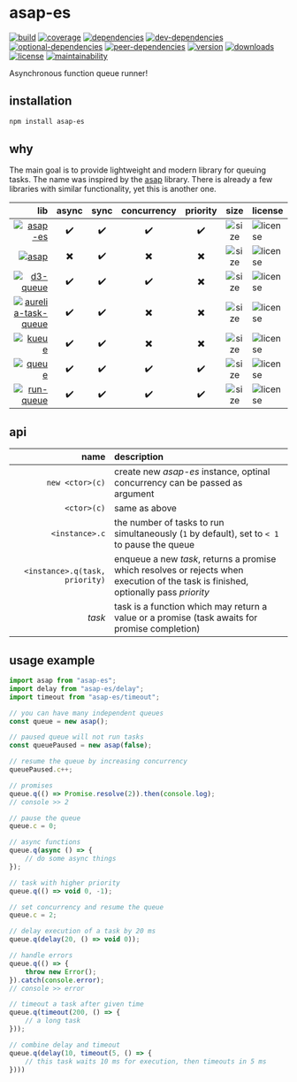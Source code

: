# asap-es

[![build](https://img.shields.io/travis/tlaziuk/asap-es/master.svg)](https://travis-ci.org/tlaziuk/asap-es)
[![coverage](https://img.shields.io/coveralls/github/tlaziuk/asap-es/master.svg)](https://coveralls.io/github/tlaziuk/asap-es?branch=master)
[![dependencies](https://img.shields.io/david/tlaziuk/asap-es.svg)](https://david-dm.org/tlaziuk/asap-es)
[![dev-dependencies](https://img.shields.io/david/dev/tlaziuk/asap-es.svg)](https://david-dm.org/tlaziuk/asap-es?type=dev)
[![optional-dependencies](https://img.shields.io/david/optional/tlaziuk/asap-es.svg)](https://david-dm.org/tlaziuk/asap-es?type=optional)
[![peer-dependencies](https://img.shields.io/david/peer/tlaziuk/asap-es.svg)](https://david-dm.org/tlaziuk/asap-es?type=peer)
[![version](https://img.shields.io/npm/v/asap-es.svg)](https://www.npmjs.com/package/asap-es)
[![downloads](https://img.shields.io/npm/dm/asap-es.svg)](https://www.npmjs.com/package/asap-es)
[![license](https://img.shields.io/npm/l/asap-es.svg)](https://www.npmjs.com/package/asap-es)
[![maintainability](https://img.shields.io/codeclimate/maintainability/tlaziuk/asap-es.svg)](https://codeclimate.com/github/tlaziuk/asap-es)

Asynchronous function queue runner!

## installation

``` sh
npm install asap-es
```

## why

The main goal is to provide lightweight and modern library for queuing tasks.
The name was inspired by the [asap](https://github.com/kriskowal/asap) library.
There is already a few libraries with similar functionality, yet this is another one.

| lib | async | sync | concurrency | priority | size | license |
| ---: | :---: | :---: | :---: | :---: | :---: | :--- |
| [![asap-es](https://img.shields.io/npm/v/asap-es.svg?label=asap-es)](https://github.com/tlaziuk/asap-es) | ✔️ | ✔️ | ✔️ | ✔️ | ![size](https://img.shields.io/bundlephobia/minzip/asap-es.svg) | ![license](https://img.shields.io/npm/l/asap-es.svg) |
| [![asap](https://img.shields.io/npm/v/asap.svg?label=asap)](https://github.com/kriskowal/asap) | ✖️ | ✔️ | ✖️ | ✖️ | ![size](https://img.shields.io/bundlephobia/minzip/asap.svg) | ![license](https://img.shields.io/npm/l/asap.svg) |
| [![d3-queue](https://img.shields.io/npm/v/d3-queue.svg?label=d3-queue)](https://github.com/d3/d3-queue) | ✔️ | ✔️ | ✔️ | ✖️ | ![size](https://img.shields.io/bundlephobia/minzip/d3-queue.svg) | ![license](https://img.shields.io/npm/l/d3-queue.svg) |
| [![aurelia-task-queue](https://img.shields.io/npm/v/aurelia-task-queue.svg?label=aurelia-task-queue)](https://github.com/aurelia/task-queue) | ✔️ | ✔️ | ✖️ | ✖️ | ![size](https://img.shields.io/bundlephobia/minzip/aurelia-task-queue.svg) | ![license](https://img.shields.io/npm/l/aurelia-task-queue.svg) |
| [![kueue](https://img.shields.io/npm/v/kueue.svg?label=kueue)](https://github.com/jasonkneen/kueue) | ✔️ | ✔️ | ✖️ | ✖️ | ![size](https://img.shields.io/bundlephobia/minzip/kueue.svg) | ![license](https://img.shields.io/npm/l/kueue.svg) |
| [![queue](https://img.shields.io/npm/v/queue.svg?label=queue)](https://github.com/jessetane/queue) | ✔️ | ✔️ | ✔️ | ✔️ | ![size](https://img.shields.io/bundlephobia/minzip/queue.svg) | ![license](https://img.shields.io/npm/l/queue.svg) |
| [![run-queue](https://img.shields.io/npm/v/run-queue.svg?label=run-queue)](https://github.com/iarna/run-queue) | ✔️ | ✔️ | ✔️ | ✔️ | ![size](https://img.shields.io/bundlephobia/minzip/run-queue.svg) | ![license](https://img.shields.io/npm/l/run-queue.svg) |

## api

| name | description |
| ---: | :--- |
| `new <ctor>(c)` | create new _asap-es_ instance, optinal concurrency can be passed as argument |
| `<ctor>(c)` | same as above |
| `<instance>.c` | the number of tasks to run simultaneously (`1` by default), set to `< 1` to pause the queue |
| `<instance>.q(task, priority)` | enqueue a new _task_, returns a promise which resolves or rejects when execution of the task is finished, optionally pass _priority_ |
| _task_ | task is a function which may return a value or a promise (task awaits for promise completion) |

## usage example

``` typescript
import asap from "asap-es";
import delay from "asap-es/delay";
import timeout from "asap-es/timeout";

// you can have many independent queues
const queue = new asap();

// paused queue will not run tasks
const queuePaused = new asap(false);

// resume the queue by increasing concurrency
queuePaused.c++;

// promises
queue.q(() => Promise.resolve(2)).then(console.log);
// console >> 2

// pause the queue
queue.c = 0;

// async functions
queue.q(async () => {
    // do some async things
});

// task with higher priority
queue.q(() => void 0, -1);

// set concurrency and resume the queue
queue.c = 2;

// delay execution of a task by 20 ms
queue.q(delay(20, () => void 0));

// handle errors
queue.q(() => {
    throw new Error();
}).catch(console.error);
// console >> error

// timeout a task after given time
queue.q(timeout(200, () => {
    // a long task
}));

// combine delay and timeout
queue.q(delay(10, timeout(5, () => {
    // this task waits 10 ms for execution, then timeouts in 5 ms
})))
```
